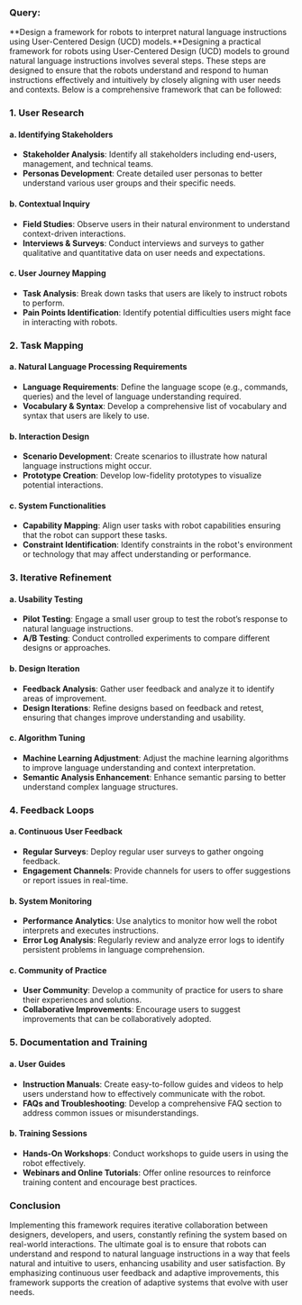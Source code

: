 ### Query: 
**Design a framework for robots to interpret natural language instructions using User-Centered Design (UCD) models.**Designing a practical framework for robots using User-Centered Design (UCD) models to ground natural language instructions involves several steps. These steps are designed to ensure that the robots understand and respond to human instructions effectively and intuitively by closely aligning with user needs and contexts. Below is a comprehensive framework that can be followed:

### 1. User Research

#### a. Identifying Stakeholders
- **Stakeholder Analysis**: Identify all stakeholders including end-users, management, and technical teams.
- **Personas Development**: Create detailed user personas to better understand various user groups and their specific needs.

#### b. Contextual Inquiry
- **Field Studies**: Observe users in their natural environment to understand context-driven interactions.
- **Interviews & Surveys**: Conduct interviews and surveys to gather qualitative and quantitative data on user needs and expectations.

#### c. User Journey Mapping
- **Task Analysis**: Break down tasks that users are likely to instruct robots to perform.
- **Pain Points Identification**: Identify potential difficulties users might face in interacting with robots.

### 2. Task Mapping

#### a. Natural Language Processing Requirements
- **Language Requirements**: Define the language scope (e.g., commands, queries) and the level of language understanding required.
- **Vocabulary & Syntax**: Develop a comprehensive list of vocabulary and syntax that users are likely to use.

#### b. Interaction Design
- **Scenario Development**: Create scenarios to illustrate how natural language instructions might occur.
- **Prototype Creation**: Develop low-fidelity prototypes to visualize potential interactions.

#### c. System Functionalities
- **Capability Mapping**: Align user tasks with robot capabilities ensuring that the robot can support these tasks.
- **Constraint Identification**: Identify constraints in the robot's environment or technology that may affect understanding or performance.

### 3. Iterative Refinement

#### a. Usability Testing
- **Pilot Testing**: Engage a small user group to test the robot’s response to natural language instructions.
- **A/B Testing**: Conduct controlled experiments to compare different designs or approaches.

#### b. Design Iteration
- **Feedback Analysis**: Gather user feedback and analyze it to identify areas of improvement.
- **Design Iterations**: Refine designs based on feedback and retest, ensuring that changes improve understanding and usability.

#### c. Algorithm Tuning
- **Machine Learning Adjustment**: Adjust the machine learning algorithms to improve language understanding and context interpretation.
- **Semantic Analysis Enhancement**: Enhance semantic parsing to better understand complex language structures.

### 4. Feedback Loops

#### a. Continuous User Feedback
- **Regular Surveys**: Deploy regular user surveys to gather ongoing feedback.
- **Engagement Channels**: Provide channels for users to offer suggestions or report issues in real-time.

#### b. System Monitoring
- **Performance Analytics**: Use analytics to monitor how well the robot interprets and executes instructions.
- **Error Log Analysis**: Regularly review and analyze error logs to identify persistent problems in language comprehension.

#### c. Community of Practice
- **User Community**: Develop a community of practice for users to share their experiences and solutions.
- **Collaborative Improvements**: Encourage users to suggest improvements that can be collaboratively adopted.

### 5. Documentation and Training

#### a. User Guides
- **Instruction Manuals**: Create easy-to-follow guides and videos to help users understand how to effectively communicate with the robot.
- **FAQs and Troubleshooting**: Develop a comprehensive FAQ section to address common issues or misunderstandings.

#### b. Training Sessions
- **Hands-On Workshops**: Conduct workshops to guide users in using the robot effectively.
- **Webinars and Online Tutorials**: Offer online resources to reinforce training content and encourage best practices.

### Conclusion

Implementing this framework requires iterative collaboration between designers, developers, and users, constantly refining the system based on real-world interactions. The ultimate goal is to ensure that robots can understand and respond to natural language instructions in a way that feels natural and intuitive to users, enhancing usability and user satisfaction. By emphasizing continuous user feedback and adaptive improvements, this framework supports the creation of adaptive systems that evolve with user needs.